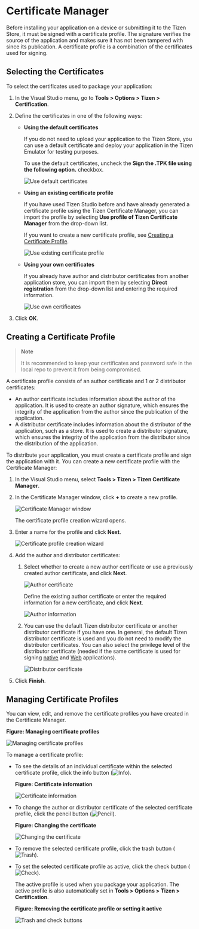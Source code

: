 ﻿# Certificate Manager

Before installing your application on a device or submitting it to the Tizen Store, it must be signed with a certificate profile. The signature verifies the source of the application and makes sure it has not been tampered with since its publication. A certificate profile is a combination of the certificates used for signing.

## Selecting the Certificates


To select the certificates used to package your application:

1.  In the Visual Studio menu, go to **Tools &gt; Options &gt; Tizen &gt; Certification**.
2.  Define the certificates in one of the following ways:
    -   **Using the default certificates**

        If you do not need to upload your application to the Tizen Store, you can use a default certificate and deploy your application in the Tizen Emulator for testing purposes.

        To use the default certificates, uncheck the **Sign the .TPK file using the following option.** checkbox.

        ![Use default certificates](media/vstools_cert_default.png)

    -   **Using an existing certificate profile**

        If you have used Tizen Studio before and have already generated a certificate profile using the Tizen Certificate Manager, you can import the profile by selecting **Use profile of Tizen Certificate Manager** from the drop-down list.

        If you want to create a new certificate profile, see [Creating a Certificate Profile](#creating).

        ![Use existing certificate profile](media/vstools_cert_profile1.png)

    -   **Using your own certificates**

        If you already have author and distributor certificates from another application store, you can import them by selecting **Direct registration** from the drop-down list and entering the required information.

        ![Use own certificates](media/vstools_cert_certificate1.png)

3.  Click **OK**.

<a name="creating"></a>
## Creating a Certificate Profile

>**Note**
>
>It is recommended to keep your certificates and password safe in the local repo to prevent it from being compromised.

A certificate profile consists of an author certificate and 1 or 2 distributor certificates:

-   An author certificate includes information about the author of the application. It is used to create an author signature, which ensures the integrity of the application from the author since the publication of the application.
-   A distributor certificate includes information about the distributor of the application, such as a store. It is used to create a distributor signature, which ensures the integrity of the application from the distributor since the distribution of the application.

To distribute your application, you must create a certificate profile and sign the application with it. You can create a new certificate profile with the Certificate Manager:

1.  In the Visual Studio menu, select **Tools &gt; Tizen &gt; Tizen Certificate Manager**.
2.  In the Certificate Manager window, click **+** to create a new profile.

    ![Certificate Manager window](media/cert_reg_create_new.png)

    The certificate profile creation wizard opens.

3.  Enter a name for the profile and click **Next**.

    ![Certificate profile creation wizard](media/cert_reg_creation_wizard.png)

4.  Add the author and distributor certificates:
    1.  Select whether to create a new author certificate or use a previously created author certificate, and click **Next**.

        ![Author certificate](media/cert_reg_author_cert.png)

        Define the existing author certificate or enter the required information for a new certificate, and click **Next**.

        ![Author information](media/cert_reg_author_info.png)

    2.  You can use the default Tizen distributor certificate or another distributor certificate if you have one. In general, the default Tizen distributor certificate is used and you do not need to modify the distributor certificates. You can also select the privilege level of the distributor certificate (needed if the same certificate is used for signing [native](../../native/tutorials/details/sec-privileges.md) and [Web](../../web/tutorials/sec-privileges.md) applications).

        ![Distributor certificate](media/cert_reg_dist_cert2.png)

5.  Click **Finish**.

## Managing Certificate Profiles

You can view, edit, and remove the certificate profiles you have created in the Certificate Manager.

**Figure: Managing certificate profiles**

![Managing certificate profiles](media/cert_reg_manage_cert.png)

To manage a certificate profile:

-   To see the details of an individual certificate within the selected certificate profile, click the info button (![Info](media/cert_reg_info.png)).

    **Figure: Certificate information**

    ![Certificate information](media/vstools_cert_result.png)

-   To change the author or distributor certificate of the selected certificate profile, click the pencil button (![Pencil](media/cert_reg_pencil.png)).

    **Figure: Changing the certificate**

    ![Changing the certificate](media/vstools_changing_cert.png)

-   To remove the selected certificate profile, click the trash button (![Trash](media/cert_reg_trash.png)).
-   To set the selected certificate profile as active, click the check button (![Check](media/cert_reg_check.png)).

    The active profile is used when you package your application. The active profile is also automatically set in **Tools &gt; Options &gt; Tizen &gt; Certification**.

    **Figure: Removing the certificate profile or setting it active**

    ![Trash and check buttons](media/cert_reg_trash_check.png)
